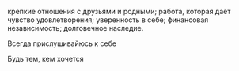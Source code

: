крепкие отношения с друзьями и родными;
работа, которая даёт чувство удовлетворения;
уверенность в себе;
финансовая независимость;
долговечное наследие.

Всегда прислушивайюсь к себе

Будь тем, кем хочется